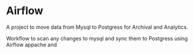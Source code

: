 # Airflow
A project  to move data from Mysql to Postgress for Archival and Analytics.

Workflow  to scan any changes to mysql and sync them to Postgress using Airflow appache and 
